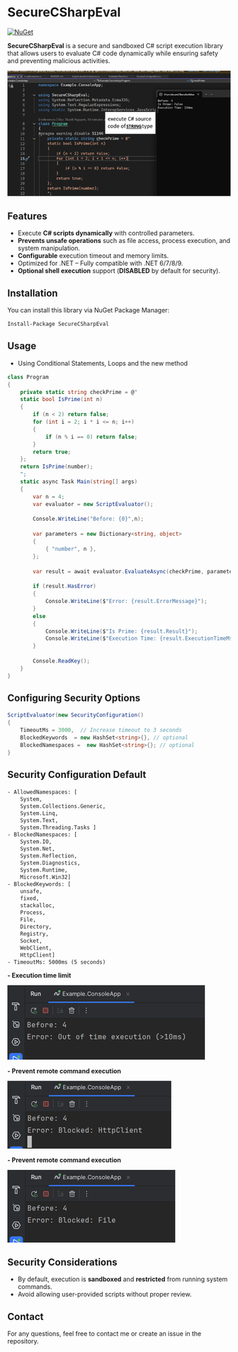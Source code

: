 # SecureCSharpEval

[![NuGet](https://img.shields.io/nuget/v/SecureCSharpEval.svg)](https://www.nuget.org/packages/SecureCSharpEval/)

**SecureCSharpEval**  is a secure and sandboxed C# script execution library that allows users to evaluate C# code dynamically while ensuring safety and preventing malicious activities.

![Illustration](https://raw.githubusercontent.com/ngtduc693/SecureCSharpEval/refs/heads/main/imgs/demo.png)

## Features

- Execute **C# scripts dynamically** with controlled parameters.
- **Prevents unsafe operations** such as file access, process execution, and system manipulation.
- **Configurable** execution timeout and memory limits.
- Optimized for .NET – Fully compatible with .NET 6/7/8/9.
- **Optional shell execution** support (**DISABLED** by default for security).

## Installation

You can install this library via NuGet Package Manager:

```bash
Install-Package SecureCSharpEval
```

## Usage

- Using Conditional Statements, Loops and the new method

```csharp
class Program
{
    private static string checkPrime = @"
    static bool IsPrime(int n)
    {
        if (n < 2) return false;
        for (int i = 2; i * i <= n; i++)
        {
            if (n % i == 0) return false;
        }
        return true;
    };
    return IsPrime(number);
    ";
    static async Task Main(string[] args)
    {
        var n = 4;
        var evaluator = new ScriptEvaluator();

        Console.WriteLine("Before: {0}",n);

        var parameters = new Dictionary<string, object>
        {
            { "number", n },
        };
        
        var result = await evaluator.EvaluateAsync(checkPrime, parameters);

        if (result.HasError)
        {
            Console.WriteLine($"Error: {result.ErrorMessage}");
        }
        else
        {
            Console.WriteLine($"Is Prime: {result.Result}");
            Console.WriteLine($"Execution Time: {result.ExecutionTimeMs}ms");
        }

        Console.ReadKey();
    }
}
```

## Configuring Security Options

```csharp
ScriptEvaluator(new SecurityConfiguration()
{
    TimeoutMs = 3000,  // Increase timeout to 3 seconds
    BlockedKeywords  = new HashSet<string>{}, // optional
    BlockedNamespaces =  new HashSet<string>{}; // optional
}
```

## Security Configuration Default

```
- AllowedNamespaces: [
    System,
    System.Collections.Generic,
    System.Linq,
    System.Text,
    System.Threading.Tasks ]
- BlockedNamespaces: [
    System.IO,
    System.Net,
    System.Reflection,
    System.Diagnostics,
    System.Runtime,
    Microsoft.Win32]
- BlockedKeywords: [
    unsafe,
    fixed,
    stackalloc,
    Process,
    File,
    Directory,
    Registry,
    Socket,
    WebClient,
    HttpClient]
- TimeoutMs: 5000ms (5 seconds)
```
**- Execution time limit**

![Execution time limit](https://raw.githubusercontent.com/ngtduc693/SecureCSharpEval/refs/heads/main/imgs/execution%20time%20limit.png)

**- Prevent remote command execution**

![Prevent remote command execution](https://raw.githubusercontent.com/ngtduc693/SecureCSharpEval/refs/heads/main/imgs/remote%20command%20execution%20limit.png)

**- Prevent remote command execution**

![Prevent access to a file or folder](https://raw.githubusercontent.com/ngtduc693/SecureCSharpEval/refs/heads/main/imgs/Files%20or%20Folders%20limit.png)

## Security Considerations
- By default, execution is **sandboxed** and **restricted** from running system commands.
- Avoid allowing user-provided scripts without proper review.

## Contact

For any questions, feel free to contact me or create an issue in the repository.
